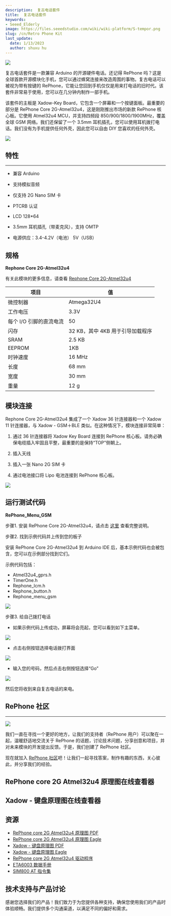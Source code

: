 ```yaml
---
description:  复古电话套件
title:  复古电话套件
keywords:
- Seeed_Elderly
image: https://files.seeedstudio.com/wiki/wiki-platform/S-tempor.png
slug: /cn/Retro Phone Kit
last_update:
  date: 1/13/2023
  author: shuxu hu
---
```

![](https://files.seeedstudio.com/wiki/Retro_Phone_Kit/img/Retro%20Phone%20Kit.jpg)

复古电话套件是一款兼容 Arduino 的开源硬件电话。还记得 RePhone 吗？这是全球首款开源模块化手机，您可以通过蜂窝连接来改造周围的事物。复古电话可以被视为带有按键的 RePhone，它能让您回到手机仅仅是用来打电话的旧时代。该套件非常易于使用，您可以在几分钟内制作一部手机。

该套件的主板是 Xadow-Key Board，它包含一个屏幕和一个按键面板。最重要的部分是 RePhone Core 2G-Atmel32u4，这是刚刚推出市场的新款 RePhone 核心板。它使用 Atmel32u4 MCU，并支持四频段 850/900/1800/1900MHz，覆盖全球 GSM 网络。我们还保留了一个 3.5mm 耳机插孔，您可以使用耳机拨打电话。我们没有为手机提供任何外壳，因此您可以自由 DIY 您喜欢的任何外壳。

[![](https://files.seeedstudio.com/wiki/Seeed-WiKi/docs/images/300px-Get_One_Now_Banner-ragular.png)](https://www.seeedstudio.com/Retro-Phone-Kit-p-2797.html)

## 特性
---
- 兼容 Arduino

- 支持模拟音频

- 仅支持 2G Nano SIM 卡

- PTCRB 认证

- LCD 128*64

- 3.5mm 耳机插孔（带麦克风），支持 OMTP

- 电源供应：3.4-4.2V（电池） 5V（USB）

## 规格

**Rephone Core 2G-Atmel32u4**

有关此模块的更多信息，请查看 [Rephone Core 2G-Atmel32u4](https://wiki.seeedstudio.com/cn/RePhone_core_2G-Atmel32u4/)

|项目|	值|
|---|---|
|微控制器|	Atmega32U4|
|工作电压|	3.3V|
|每个 I/O 引脚的直流电流|	50|
|闪存|	32 KB，其中 4KB 用于引导加载程序|
|SRAM|	2.5 KB|
|EEPROM|	1KB|
|时钟速度|	16 MHz|
|长度|	68 mm|
|宽度|	30 mm|
|重量|	12 g|

## 模块连接
Rephone Core 2G-Atmel32u4 集成了一个 Xadow 36 针连接器和一个 Xadow 11 针连接器，与 Xadow - GSM＋BLE 类似。在这种情况下，模块连接非常简单：

1. 通过 36 针连接器将 Xadow Key Board 连接到 RePhone 核心板。请务必确保电缆插入牢固且平整，最重要的是保持“TOP”侧朝上。

2. 插入天线

3. 插入一张 Nano 2G SIM 卡

4. 通过电池接口将 Lipo 电池连接到 RePhone 核心板。

![](https://files.seeedstudio.com/wiki/Retro_Phone_Kit/img/IMG_2275.JPG)

## 运行测试代码

**RePhone_Menu_GSM**

步骤1. 安装 RePhone Core 2G-Atmel32u4，请点击 [这里](https://wiki.seeedstudio.com/cn/RePhone_core_2G-Atmel32u4/#arduino-ide) 查看完整说明。

步骤2. 找到示例代码并上传到您的板子

安装 RePhone Core 2G-Atmel32u4 到 Arduino IDE 后，基本示例代码也会被包含，您可以在示例部分找到它们。

示例代码包括：
- Atmel32u4_gprs.h
- TimerOne.h
- Rephone_lcm.h
- Rephone_button.h
- Rephone_menu_gsm

![](https://files.seeedstudio.com/wiki/Retro_Phone_Kit/img/Example%20code.png)

步骤3. 给自己拨打电话

- 如果示例代码上传成功，屏幕将会亮起，您可以看到如下主菜单。

![](https://files.seeedstudio.com/wiki/Retro_Phone_Kit/img/Main%20Manu.JPG)

- 点击右侧按钮选择电话拨打界面

![](https://files.seeedstudio.com/wiki/Retro_Phone_Kit/img/Call.JPG)

- 输入您的号码，然后点击右侧按钮选择“Go”

![](https://files.seeedstudio.com/wiki/Retro_Phone_Kit/img/Del.JPG)

然后您将收到来自复古电话的来电。

## RePhone 社区
---
[![](https://files.seeedstudio.com/wiki/RePhone_Lumi_Kit/img/RePhone_Community-2.png)](https://forum.seeedstudio.com/viewforum.php?f=71&amp;sid=b70f8138c89becf7701260bb41faf9f4)

我们一直在寻找一个更好的地方，让我们的支持者（RePhone 用户）可以聚在一起，温暖舒适地交流关于 RePhone 的话题，讨论技术问题，分享创意和项目，并对未来模块的开发提出反馈。于是，我们创建了 RePhone 社区。

现在就加入 [RePhone 社区](https://forum.seeedstudio.com/viewforum.php?f=71&amp;sid=b70f8138c89becf7701260bb41faf9f4)吧！让我们一起寻找答案，制作有趣的东西，关心彼此，并分享我们的经验。

## RePhone core 2G Atmel32u4 原理图在线查看器

<div className="altium-ecad-viewer" data-project-src="https://files.seeedstudio.com/wiki/Retro_Phone_Kit/res/RePhone%20core%202G-Atmel32u4%20v1.0_Eagle.zip" style={{borderRadius: '0px 0px 4px 4px', height: 500, borderStyle: 'solid', borderWidth: 1, borderColor: 'rgb(241, 241, 241)', overflow: 'hidden', maxWidth: 1280, maxHeight: 700, boxSizing: 'border-box'}}>
</div>

## Xadow - 键盘原理图在线查看器

<div className="altium-ecad-viewer" data-project-src="https://files.seeedstudio.com/wiki/Retro_Phone_Kit/res/202001232_PCBA%3BXadow%20-%20Key%20Board_Eagle.zip" style={{borderRadius: '0px 0px 4px 4px', height: 500, borderStyle: 'solid', borderWidth: 1, borderColor: 'rgb(241, 241, 241)', overflow: 'hidden', maxWidth: 1280, maxHeight: 700, boxSizing: 'border-box'}}>
</div>

## 资源

- [RePhone core 2G Atmel32u4 原理图 PDF](https://files.seeedstudio.com/wiki/Retro_Phone_Kit/res/RePhone%20core%202G-Atmel32u4%20v1.0.pdf)
- [RePhone core 2G Atmel32u4 原理图 Eagle](https://files.seeedstudio.com/wiki/Retro_Phone_Kit/res/RePhone%20core%202G-Atmel32u4%20v1.0_Eagle.zip)
- [Xadow - 键盘原理图 PDF](https://files.seeedstudio.com/wiki/Retro_Phone_Kit/res/Xadow%20-%20Key%20Board%20v1.0.pdf)
- [Xadow - 键盘原理图 Eagle](https://files.seeedstudio.com/wiki/Retro_Phone_Kit/res/202001232_PCBA%3BXadow%20-%20Key%20Board_Eagle.zip)
- [RePhone core 2G Atmel32u4 驱动程序](https://files.seeedstudio.com/wiki/Retro_Phone_Kit/res/RePhone%20core%202G-Atmel32u4%20driver.zip)
- [ETA6003 数据手册](https://files.seeedstudio.com/wiki/Retro_Phone_Kit/res/ETA6003.pdf)
- [SIM800 AT 指令集](https://files.seeedstudio.com/wiki/Retro_Phone_Kit/res/SIM800_AT.pdf)

## 技术支持与产品讨论

感谢您选择我们的产品！我们致力于为您提供各种支持，确保您使用我们的产品时体验顺畅。我们提供多个沟通渠道，以满足不同的偏好和需求。

<div class="button_tech_support_container">
<a href="https://forum.seeedstudio.com/" class="button_forum"></a> 
<a href="https://www.seeedstudio.com/contacts" class="button_email"></a>
</div>

<div class="button_tech_support_container">
<a href="https://discord.gg/eWkprNDMU7" class="button_discord"></a> 
<a href="https://github.com/Seeed-Studio/wiki-documents/discussions/69" class="button_discussion"></a>
</div>